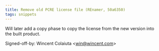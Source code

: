 ```yaml
---
title: Remove old PCRE license file (REnamer, 50a6350)
tags: snippets
---
```


Will later add a copy phase to copy the license from the new version into the built product.

Signed-off-by: Wincent Colaiuta &lt;win@wincent.com&gt;

